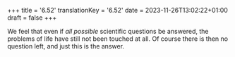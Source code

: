 +++
title = '6.52'
translationKey = '6.52'
date = 2023-11-26T13:02:22+01:00
draft = false
+++

We feel that even if <em>all possible</em> scientific questions be answered, the problems of life have still not been touched at all. Of course there is then no question left, and just this is the answer.

